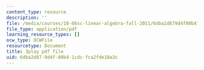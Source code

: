```yaml
---
content_type: resource
description: ''
file: /media/courses/18-06sc-linear-algebra-fall-2011/6dba2d879d4f00b41cdcfca2fde10a3c_TSdXJw83kyA.pdf
file_type: application/pdf
learning_resource_types: []
ocw_type: OCWFile
resourcetype: Document
title: 3play pdf file
uid: 6dba2d87-9d4f-00b4-1cdc-fca2fde10a3c
---
```

